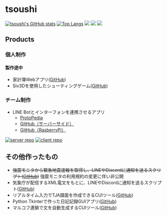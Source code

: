 # tsoushi
[![tsoushi's GitHub stats](https://github-readme-stats.vercel.app/api?username=tsoushi&show_icons=true&theme=swift)](https://github.com/anuraghazra/github-readme-stats)
[![Top Langs](https://github-readme-stats.vercel.app/api/top-langs/?username=tsoushi&theme=swift&layout=compact)](https://github.com/anuraghazra/github-readme-stats)
![](http://github-profile-summary-cards.vercel.app/api/cards/profile-details?username=tsoushi&theme=nord_bright)
![](http://github-profile-summary-cards.vercel.app/api/cards/repos-per-language?username=tsoushi&theme=nord_bright)
![](http://github-profile-summary-cards.vercel.app/api/cards/most-commit-language?username=tsoushi&theme=nord_bright)

<!--
[![trophy](https://github-profile-trophy.vercel.app/?username=tsoushi)](https://github.com/ryo-ma/github-profile-trophy)
-->

## Products
### 個人制作
#### 製作途中
- 家計簿Webアプリ([GitHub](https://github.com/tsoushi/practice-node-kakeibo))
- Siv3Dを使用したシューティングゲーム([GitHub](https://github.com/tsoushi/siv3d-shooting))
### チーム制作
- LINE Botとインターフォンを連携させるアプリ
  - [ProtoPedia](https://protopedia.net/prototype/3537)
  - [GitHub（サーバーサイド）](https://github.com/tsoushi/aizuhack-liot-intercom)
  - [GitHub（RasberryPi）](https://github.com/Yuorei/liot-intercom-iot)

[![server repo](https://github-readme-stats.vercel.app/api/pin/?username=tsoushi&repo=aizuhack-liot-intercom)](https://github.com/anuraghazra/github-readme-stats)
[![client repo](https://github-readme-stats.vercel.app/api/pin/?username=Yuorei&repo=liot-intercom-iot)](https://github.com/anuraghazra/github-readme-stats)

## その他作ったもの
- ~~強震モニタから緊急地震速報を取得し、LINEやDiscordに通知を送るスクリプト([GitHub](https://github.com/tsoushi/KmoniEEWNotifier))~~ 強震モニタの利用規約の変更に伴い非公開
- 気象庁が配信するXML電文をもとに、LINEやDiscordに通知を送るスクリプト([GitHub](強震モニタから緊急地震速報を取得し、LINEやDiscordに通知を送るスクリプト))
- リアルタイム入力でTJA譜面を作成できるCUIツール([GitHub](https://github.com/tsoushi/SimpleRealtimeTJAEditor))
- Python Tkinterで作った日記記録GUIアプリ([GitHub](https://github.com/tsoushi/PyNikki))
- マルコフ連鎖で文を自動生成するCUIツール([GitHub](https://github.com/tsoushi/PyNikki))
